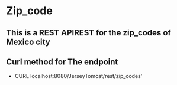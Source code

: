 # Zip_code
## This is a REST APIREST for the zip_codes of Mexico city

## Curl method for The endpoint
- CURL localhost:8080/JerseyTomcat/rest/zip_codes'
   
 
